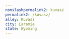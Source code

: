 ```yaml
---
﻿nonslashpermalink2: kuvasz
permalink2: /kuvasz/
alley: Kuvasz
city: Laramie
state: Wyoming
---
```

